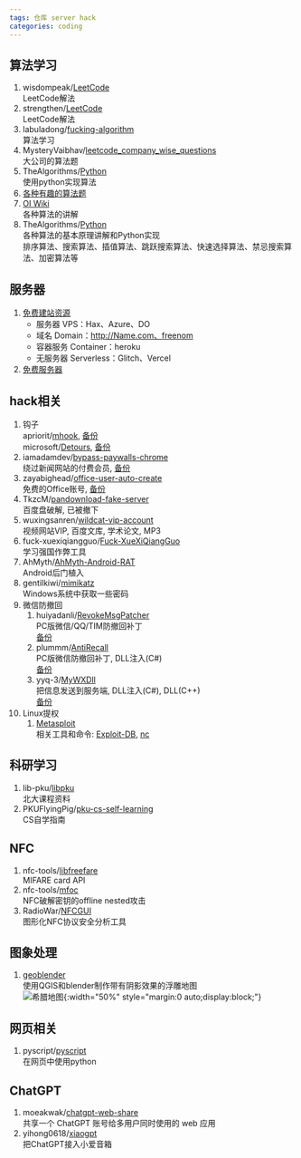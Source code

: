 ```yaml
---
tags: 仓库 server hack
categories: coding
---
```

## 算法学习
1. wisdompeak/[LeetCode](https://github.com/wisdompeak/LeetCode)  
LeetCode解法
2. strengthen/[LeetCode](https://github.com/strengthen/LeetCode)  
LeetCode解法
2. labuladong/[fucking-algorithm](https://github.com/labuladong/fucking-algorithm)  
算法学习
3. MysteryVaibhav/[leetcode_company_wise_questions](https://github.com/MysteryVaibhav/leetcode_company_wise_questions)  
大公司的算法题
4. TheAlgorithms/[Python](https://github.com/TheAlgorithms/Python)  
使用python实现算法
5. [各种有趣的算法题](https://blog.csdn.net/qq_42339210)
6. [OI Wiki](https://oi-wiki.org/)  
各种算法的讲解
8. TheAlgorithms/[Python](https://github.com/TheAlgorithms/Python)  
各种算法的基本原理讲解和Python实现  
排序算法、搜索算法、插值算法、跳跃搜索算法、快速选择算法、禁忌搜索算法、加密算法等

## 服务器
1. [免费建站资源](https://zhuanlan.zhihu.com/p/432063959)  
    - 服务器 VPS：Hax、Azure、DO
    - 域名 Domain：http://Name.com、freenom
    - 容器服务 Container：heroku
    - 无服务器 Serverless：Glitch、Vercel
2. [免费服务器](https://www.daniao.org/15400.html)

## hack相关
1. 钩子  
apriorit/[mhook](https://github.com/apriorit/mhook), [备份]({{site.baseurl}}/assets/files/2021-12-16-编程资源备份.RevokeMsgPatcher.zip)  
microsoft/[Detours](https://github.com/microsoft/detours), [备份]({{site.baseurl}}/assets/files/2021-12-16-编程资源备份.Detours.zip)
2. iamadamdev/[bypass-paywalls-chrome](https://github.com/iamadamdev/bypass-paywalls-chrome)  
绕过新闻网站的付费会员, [备份]({{site.baseurl}}/assets/files/2021-12-16-编程资源备份.bypass-paywalls-chrome.zip)
3. zayabighead/[office-user-auto-create](https://github.com/realByg/office-user-auto-create)  
免费的Office账号, [备份]({{site.baseurl}}/assets/files/2021-12-16-编程资源备份.office-user-auto-create-server.zip)
4. TkzcM/[pandownload-fake-server](https://github.com/TkzcM/pandownload-fake-server)  
百度盘破解, 已被撤下
5. wuxingsanren/[wildcat-vip-account](https://github.com/wuxingsanren/wildcat-vip-account)  
视频网站VIP, 百度文库, 学术论文, MP3
6. fuck-xuexiqiangguo/[Fuck-XueXiQiangGuo](https://github.com/fuck-xuexiqiangguo/Fuck-XueXiQiangGuo)  
学习强国作弊工具
7. AhMyth/[AhMyth-Android-RAT](https://github.com/AhMyth/AhMyth-Android-RAT)  
Android后门植入
8. gentilkiwi/[mimikatz](https://github.com/gentilkiwi/mimikatz)  
Windows系统中获取一些密码
9. 微信防撤回
    1. huiyadanli/[RevokeMsgPatcher](https://github.com/huiyadanli/RevokeMsgPatcher)  
    PC版微信/QQ/TIM防撤回补丁  
    [备份]({{site.baseurl}}/assets/files/2021-12-16-编程资源备份.RevokeMsgPatcher.zip)
    2. plummm/[AntiRecall](https://github.com/plummm/AntiRecall)  
    PC版微信防撤回补丁, DLL注入(C#)  
    [备份]({{site.baseurl}}/assets/files/2021-12-16-编程资源备份.AntiRecall.zip)
    3. yyq-3/[MyWXDll](https://github.com/yyq-3/MyWXDll)  
    把信息发送到服务端, DLL注入(C#), DLL(C++)  
    [备份]({{site.baseurl}}/assets/files/2021-12-16-编程资源备份.MyWXDll.zip)
10. Linux提权
    1. [Metasploit](https://null-byte.wonderhowto.com/how-to/perform-local-privilege-escalation-using-linux-kernel-exploit-0186317/)  
    相关工具和命令: [Exploit-DB](https://www.exploit-db.com), [nc](https://linux.die.net/man/1/nc)



## 科研学习
1. lib-pku/[libpku](https://github.com/lib-pku/libpku)  
北大课程资料
2. PKUFlyingPig/[pku-cs-self-learning](https://github.com/pkuflyingpig/pku-cs-self-learning/)  
CS自学指南

## NFC
1. nfc-tools/[libfreefare](https://github.com/nfc-tools/libfreefare)  
MIFARE card API
2. nfc-tools/[mfoc](https://github.com/nfc-tools/mfoc)  
NFC破解密钥的offline nested攻击
3. RadioWar/[NFCGUI](https://github.com/RadioWar/NFCGUI)  
图形化NFC协议安全分析工具

## 图象处理
1. [geoblender](https://github.com/joewdavies/geoblender)  
使用QGIS和blender制作带有阴影效果的浮雕地图  
![希腊地图](https://raw.githubusercontent.com/JoeWDavies/geoblender/master/renders/greece.jpg){:width="50%" style="margin:0 auto;display:block;"}

## 网页相关
1. pyscript/[pyscript](https://github.com/pyscript/pyscript)  
在网页中使用python

## ChatGPT
1. moeakwak/[chatgpt-web-share](https://github.com/moeakwak/chatgpt-web-share)  
共享一个 ChatGPT 账号给多用户同时使用的 web 应用
2. yihong0618/[xiaogpt](https://github.com/yihong0618/xiaogpt)  
把ChatGPT接入小爱音箱
